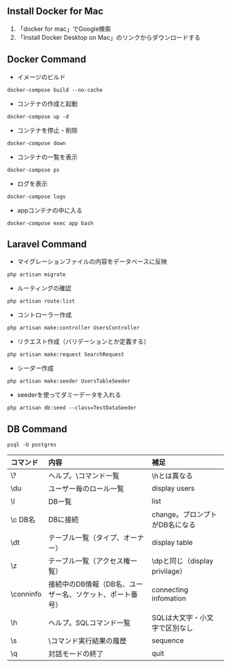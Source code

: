 ## Install Docker for Mac
1. 「docker for mac」でGoogle検索
2. 「Install Docker Desktop on Mac」のリンクからダウンロードする


## Docker Command

 - イメージのビルド
```
docker-compose build --no-cache 
```
 - コンテナの作成と起動
```
docker-compose up -d
```
 - コンテナを停止・削除
```
docker-compose down
```
 - コンテナの一覧を表示
```
docker-compose ps
```
 - ログを表示
```
docker-compose logs
```
 - appコンテナの中に入る
```
docker-compose exec app bash
```

## Laravel Command
 - マイグレーションファイルの内容をデータベースに反映
```
php artisan migrate
```
 - ルーティングの確認
```
php artisan route:list
```
 - コントローラー作成
```
php artisan make:controller UsersController
```
 - リクエスト作成（バリデーションとか定義する）  
```
php artisan make:request SearchRequest
```
 - シーダー作成
```
php artisan make:seeder UsersTableSeeder
```
- seederを使ってダミーデータを入れる
```
php artisan db:seed --class=TestDataSeeder
```
## DB Command
```
psql -U postgres
```

| コマンド | 内容 | 補足 |
| :--- | :--- | :--- |
| \\? | ヘルプ。\コマンド一覧 | \hとは異なる |
| \du | ユーザー毎のロール一覧 | display users |
| \l | DB一覧 | list |
| \c DB名 | DBに接続 | change。プロンプトがDB名になる |
| \dt | テーブル一覧（タイプ、オーナー） | display table |
| \z | テーブル一覧（アクセス権一覧） | \dpと同じ（display privilage） |
| \conninfo | 接続中のDB情報（DB名、ユーザー名、ソケット、ポート番号） | connecting infomation |
| \h | ヘルプ。SQLコマンド一覧 | SQLは大文字・小文字で区別なし |
| \s | \コマンド実行結果の履歴 | sequence |
| \q | 対話モードの終了 | quit |
